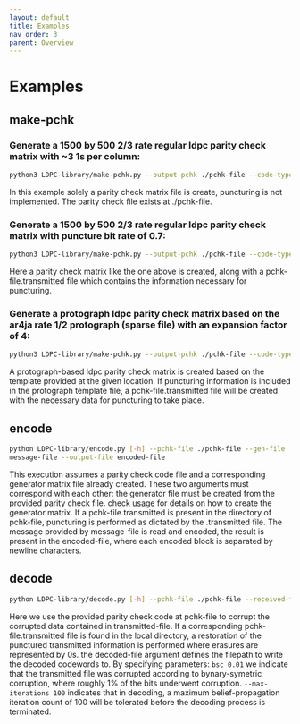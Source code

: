 ```yaml
---
layout: default
title: Examples
nav_order: 3
parent: Overview
---
```


# Examples
## make-pchk

### Generate a 1500 by 500 2/3 rate regular ldpc parity check matrix with ~3 1s per column:

```sh
python3 LDPC-library/make-pchk.py --output-pchk ./pchk-file --code-type regular --construction populate-columns --n-checks 500 --n-bits 1500 --ones-per-col 3
```
In this example solely a parity check matrix file is create, puncturing is not implemented. The parity check file exists at ./pchk-file.

### Generate a 1500 by 500 2/3 rate regular ldpc parity check matrix with puncture bit rate of 0.7:

```sh
python3 LDPC-library/make-pchk.py --output-pchk ./pchk-file --code-type regular --construction populate-columns --n-checks 500 --n-bits 1500 --ones-per-col 3 -f 0.7
```

Here a parity check matrix like the one above is created, along with a pchk-file.transmitted file which contains the information necessary for puncturing.

### Generate a protograph ldpc parity check matrix based on the ar4ja rate 1/2 protograph (sparse file) with an expansion factor of 4:

```sh
python3 LDPC-library/make-pchk.py --output-pchk ./pchk-file --code-type regular --construction quasi-cyclic --protograph-file ./example-protographs/ar4ja_n_0_rate_1_2_sparse --expansion-factor 4
```

A protograph-based ldpc parity check matrix is created based on the template provided at the given location. If puncturing information is included in the protograph template file, a pchk-file.transmitted file will be created with the necessary data for puncturing to take place.

## encode

```sh
python LDPC-library/encode.py [-h] --pchk-file ./pchk-file --gen-file ./gen-file --input-file
message-file --output-file encoded-file
```

This execution assumes a parity check code file and a corresponding generator matrix file already created. These two arguments must correspond with each other: the generator file must be created from the provided parity check file. check [usage](usage.html) for details on how to create the generator matrix. If a pchk-file.transmitted is present in the directory of pchk-file, puncturing is performed as dictated by the .transmitted file. The message provided by message-file is read and encoded, the result is present in the encoded-file, where each encoded block is separated by newline characters.

## decode

```sh
python LDPC-library/decode.py [-h] --pchk-file ./pchk-file --received-file transmitted-file --output-file decoded-file --channel bsc [--channel-parameters 0.01] [--max-iterations 100]
```

Here we use the provided parity check code at pchk-file to corrupt the corrupted data contained in transmitted-file. If a corresponding pchk-file.transmitted file is found in the local directory, a restoration of the punctured transmitted information is performed where erasures are represented by 0s. the decoded-file argument defines the filepath to write the decoded codewords to.  By specifying parameters: <code>bsc 0.01</code> we indicate that the transmitted file was corrupted according to bynary-symetric corruption, where roughly 1% of the bits underwent corruption. <code>--max-iterations 100</code> indicates that in decoding, a maximum belief-propagation iteration count of 100 will be tolerated before the decoding process is terminated.
